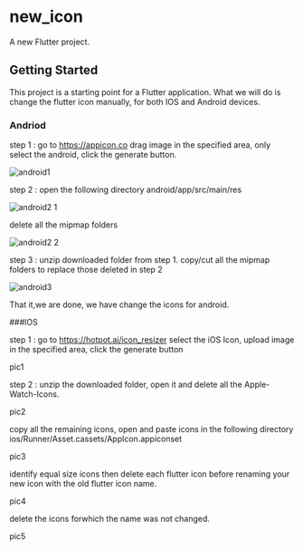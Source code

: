 # new_icon

A new Flutter project.

## Getting Started

This project is a starting point for a Flutter application. What we will do is change the flutter icon manually, for both IOS and Android devices.

### Andriod

step 1 :
go to https://appicon.co drag image in the specified area, only select the android, click the generate button.

![android1](https://user-images.githubusercontent.com/68849219/95855324-7b30a200-0d58-11eb-9c68-936ccbd8ff3f.png)

step 2 :
open the following directory android/app/src/main/res

![android2 1](https://user-images.githubusercontent.com/68849219/95856203-f0e93d80-0d59-11eb-8ba4-353d23abbb42.png)

delete all the mipmap folders

![android2 2](https://user-images.githubusercontent.com/68849219/95856460-59d0b580-0d5a-11eb-8270-15a9ff17e9d3.png)

step 3 :
unzip downloaded folder from step 1. 
copy/cut all the mipmap folders to replace those deleted in step 2

![android3](https://user-images.githubusercontent.com/68849219/95857006-39edc180-0d5b-11eb-875c-00ece0fb2bef.png)

That it,we are done, we have change the icons for android.


###IOS

step 1 : 
go to https://hotpot.ai/icon_resizer select the iOS Icon, upload image in the specified area, click the generate button

pic1

step 2 :
unzip the downloaded folder, open it and delete all the Apple-Watch-Icons.

pic2
 
copy all the remaining icons, open and paste icons in the following directory ios/Runner/Asset.cassets/AppIcon.appiconset

pic3

identify equal size icons then delete each flutter icon before renaming your new icon with the old flutter icon name. 

pic4 

delete the icons forwhich the name was not changed.

pic5

